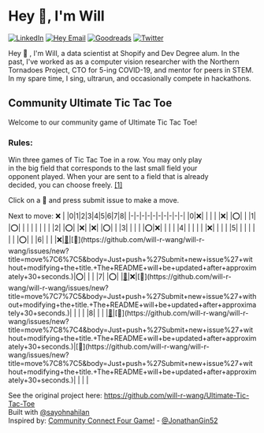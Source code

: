 # Hey 👋, I'm Will

<!-- --- Social Icons --- -->
[![LinkedIn](https://img.shields.io/badge/LinkedIn-blue?style=flat&logo=Linkedin&logoColor=white&link=https://www.linkedin.com/in/will-r-wang/)](https://www.linkedin.com/in/will-r-wang/) 
[![Hey Email](https://img.shields.io/badge/Hey-5522fa?style=flat&logo=Hey&logoColor=white&link=mailto:william.wang@hey.com)](mailto:william.wang@hey.com) 
[![Goodreads](https://img.shields.io/badge/Goodreads-9e7000?style=flat&logo=Goodreads&logoColor=white&link=http://goodreads.com/willrwang)](http://goodreads.com/willrwang)
[![Twitter](https://img.shields.io/badge/Twitter-00acee?style=flat&logo=Twitter&logoColor=white&link=https://twitter.com/willrwang)](https://twitter.com/willrwang) 

<!-- --- About Me --- -->	
Hey 👋 , I'm Will, a data scientist at Shopify and Dev Degree alum. In the past, I've worked as as a computer vision researcher with the Northern Tornadoes Project, CTO for 5-ing COVID-19, and mentor for peers in STEM. In my spare time, I sing, ultrarun, and occasionally compete in hackathons.


## Community Ultimate Tic Tac Toe
Welcome to our community game of Ultimate Tic Tac Toe!  

### Rules:
Win three games of Tic Tac Toe in a row. You may only play  
in the big field that corresponds to the last small field your  
opponent played. When your are sent to a field that is already  
decided, you can choose freely. [[1]](https://bejofo.net/ttt)  

Click on a 👾 and press submit issue to make a move.  


Next to move: ❌
| |0|1|2|3|4|5|6|7|8|
|-|-|-|-|-|-|-|-|-|-|
|0|❌| | | | |❌| |⭕️| |
|1| |⭕️| | | | | | | |
|2| |⭕️| |❌| |❌| |⭕️| |
|3| | | | |⭕️|❌| | | |
|4| | | | | |❌| | | |
|5| | | | | | | |⭕️| |
|6| | | |❌|[👾](https://github.com/will-r-wang/will-r-wang/issues/new?title=move%7C6%7C4&body=Just+push+%27Submit+new+issue%27+without+modifying+the+title.+The+README+will+be+updated+after+approximately+30+seconds.)|[👾](https://github.com/will-r-wang/will-r-wang/issues/new?title=move%7C6%7C5&body=Just+push+%27Submit+new+issue%27+without+modifying+the+title.+The+README+will+be+updated+after+approximately+30+seconds.)|⭕️| | |
|7| |⭕️| |[👾](https://github.com/will-r-wang/will-r-wang/issues/new?title=move%7C7%7C3&body=Just+push+%27Submit+new+issue%27+without+modifying+the+title.+The+README+will+be+updated+after+approximately+30+seconds.)|❌|[👾](https://github.com/will-r-wang/will-r-wang/issues/new?title=move%7C7%7C5&body=Just+push+%27Submit+new+issue%27+without+modifying+the+title.+The+README+will+be+updated+after+approximately+30+seconds.)| | | |
|8| | | |[👾](https://github.com/will-r-wang/will-r-wang/issues/new?title=move%7C8%7C3&body=Just+push+%27Submit+new+issue%27+without+modifying+the+title.+The+README+will+be+updated+after+approximately+30+seconds.)|[👾](https://github.com/will-r-wang/will-r-wang/issues/new?title=move%7C8%7C4&body=Just+push+%27Submit+new+issue%27+without+modifying+the+title.+The+README+will+be+updated+after+approximately+30+seconds.)|[👾](https://github.com/will-r-wang/will-r-wang/issues/new?title=move%7C8%7C5&body=Just+push+%27Submit+new+issue%27+without+modifying+the+title.+The+README+will+be+updated+after+approximately+30+seconds.)| | | |

See the original project here: https://github.com/will-r-wang/Ultimate-Tic-Tac-Toe  
Built with [@sayohnahilan](https://github.com/sayohnahilan)  
Inspired by: [Community Connect Four Game!](https://github.com/JonathanGin52/JonathanGin52/) - [@JonathanGin52](https://github.com/jonathangin52)